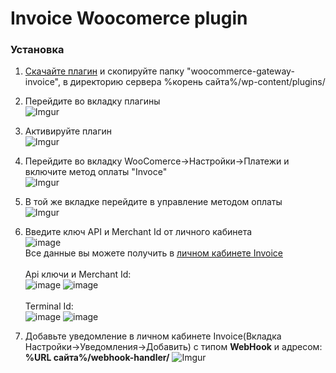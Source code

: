 <h1>Invoice Woocomerce plugin</h1>

<h3>Установка</h3>

1. [Скачайте плагин](https://github.com/Invoice-LLC/Invoice.Module.WooCommerce/archive/master.zip) и скопируйте папку "woocommerce-gateway-invoice", в директорию сервера %корень сайта%/wp-content/plugins/
2. Перейдите во вкладку плагины<br>
![Imgur](https://imgur.com/XxHlkuq.png)
3. Активируйте плагин<br>
![Imgur](https://imgur.com/3KaIS1T.png)
4. Перейдите во вкладку WooComerce->Настройки->Платежи и включите метод оплаты "Invoce"<br>
![Imgur](https://imgur.com/WBQxGx3.png)
5. В той же вкладке перейдите в управление методом оплаты<br>
![Imgur](https://imgur.com/AioEmVq.png)
6. Введите ключ API и Merchant Id от личного кабинета<br>
![image](https://user-images.githubusercontent.com/91345275/196219292-88f8af1e-a777-4f26-983c-8f718a08de1b.png)<br>
Все данные вы можете получить в [личном кабинете Invoice](https://lk.invoice.su/)<br>
<br>Api ключи и Merchant Id:<br>
![image](https://user-images.githubusercontent.com/91345275/196218699-a8f8c00e-7f28-451e-9750-cfa1f43f15d8.png)
![image](https://user-images.githubusercontent.com/91345275/196218722-9c6bb0ae-6e65-4bc4-89b2-d7cb22866865.png)<br>
<br>Terminal Id:<br>
![image](https://user-images.githubusercontent.com/91345275/196218998-b17ea8f1-3a59-434b-a854-4e8cd3392824.png)
![image](https://user-images.githubusercontent.com/91345275/196219014-45793474-6dfa-41e3-945d-fc669c916aca.png)

6. Добавьте уведомление в личном кабинете Invoice(Вкладка Настройки->Уведомления->Добавить)
с типом **WebHook** и адресом: **%URL сайта%/webhook-handler/**
![Imgur](https://imgur.com/LZEozhf.png)
